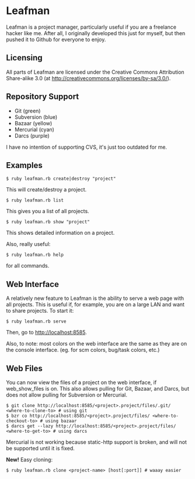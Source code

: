 Leafman
===============
Leafman is a project manager, particularly useful if you are a freelance hacker like me. After all, I originally developed this just for myself, but then pushed it to Github for everyone to enjoy.

Licensing
-----------------------
All parts of Leafman are licensed under the Creative Commons Attribution Share-alike 3.0 (at <http://creativecommons.org/licenses/by-sa/3.0/>).

Repository Support
-----------------------
* Git (green)
* Subversion (blue)
* Bazaar (yellow)
* Mercurial (cyan)
* Darcs (purple)

I have no intention of supporting CVS, it's just too outdated for me.

Examples
--------------------
    $ ruby leafman.rb create|destroy "project"
This will create/destroy a project.

    $ ruby leafman.rb list
This gives you a list of all projects.

    $ ruby leafman.rb show "project"
This shows detailed information on a project.

Also, really useful:

    $ ruby leafman.rb help
for all commands.

Web Interface
-------------------
A relatively new feature to Leafman is the ability to serve a web page with all projects. This is useful if, for example, you are on a large LAN and want to share projects. To start it:

    $ ruby leafman.rb serve
Then, go to <http://localhost:8585>.

Also, to note: most colors on the web interface are the same as they are on the console interface. (eg. for scm colors, bug/task colors, etc.)

Web Files
------------------
You can now view the files of a project on the web interface, if web_show_files is on. This also allows pulling for Git, Bazaar, and Darcs, but does not allow pulling for Subversion or Mercurial.

    $ git clone http://localhost:8585/<project>.project/files/.git/ <where-to-clone-to> # using git
    $ bzr co http://localhost:8585/<project>.project/files/ <where-to-checkout-to> # using bazaar
    $ darcs get --lazy http://localhost:8585/<project>.project/files/ <where-to-get-to> # using darcs
    
Mercurial is not working because static-http support is broken, and will not be supported until it is fixed.

**New!** Easy cloning:

    $ ruby leafman.rb clone <project-name> [host[:port]] # waaay easier

